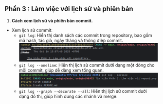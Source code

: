 ## Phần 3 : Làm việc với lịch sử và phiên bản    
1. **Cách xem lịch sử và phiên bản commit.**
* Xem lịch sử commit:
   - `git log`: Hiển thị danh sách các commit trong repository, bao gồm mã hash, tác giả, ngày tháng và thông điệp commit.
  ![img_21.png](Image/img_21.png)
   - `git log --oneline`: Hiển thị lịch sử commit dưới dạng một dòng cho mỗi commit, giúp dễ dàng xem tổng quan.
  ![img_22.png](Image/img_22.png)
    - `git log --graph --decorate --all`: Hiển thị lịch sử commit dưới dạng đồ thị, giúp hình dung các nhánh và merge.

